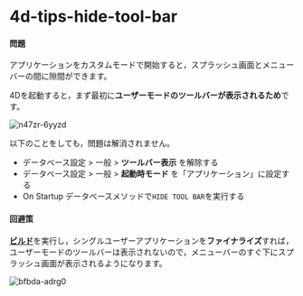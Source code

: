 # 4d-tips-hide-tool-bar

#### 問題

アプリケーションをカスタムモードで開始すると，スプラッシュ画面とメニューバーの間に隙間ができます。

4Dを起動すると，まず最初に**ユーザーモードのツールバーが表示されるため**です。

![n47zr-6yyzd](https://user-images.githubusercontent.com/10509075/87101493-380ef080-c28a-11ea-9140-5989866cd26e.gif)

以下のことをしても，問題は解消されません。

* データベース設定 > 一般 > **ツールバー表示** を解除する
* データベース設定 > 一般 > **起動時モード** を「アプリケーション」に設定する
* On Startup データベースメソッドで``HIDE TOOL BAR``を実行する

#### 回避策

[**ビルド**](https://doc.4d.com/4Dv15/4D/15.6/Building-a-4D-Application.300-3818453.ja.html)を実行し，シングルユーザーアプリケーションを**ファイナライズ**すれば，ユーザーモードのツールバーは表示されないので，メニューバーのすぐ下にスプラッシュ画面が表示されるようになります。

![bfbda-adrg0](https://user-images.githubusercontent.com/10509075/87100862-64c20880-c288-11ea-8294-7bb50f69b0bc.gif)
